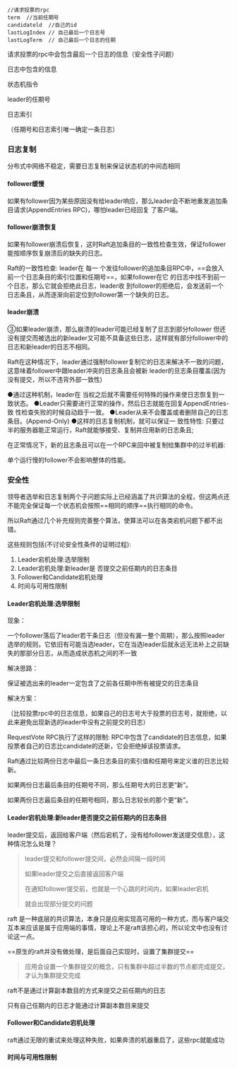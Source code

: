 ```
//请求投票的rpc
term  //当前任期号
candidateld  //自己的id
lastLogIndex // 自己最后一个日志号
lastLogTerm  // 自己最后一个日志的任期
```

请求投票的rpc中会包含最后一个日志的信息（安全性子问题）





日志中包含的信息

状态机指令

leader的任期号

日志索引

（任期号和日志索引唯一确定一条日志）





### 日志复制

分布式中网络不稳定，需要日志复制来保证状态机的中间态相同



#### follower缓慢

如果有follower因为某些原因没有给leader响应，那么leader会不断地重发追加条目请求(AppendEntries RPC)，哪怕leader已经回复 了客户端。

#### follower崩溃恢复

如果有follower崩溃后恢复，这时Raft追加条目的一致性检查生效，保证follower能按顺序恢复崩溃后的缺失的日志。

Raft的一致性检查: leader在 每一 个发往follower的追加条目RPC中，==会放入前一个日志条目的索引位置和任期号==，如果follower在它 的日志中找不到前一个日志，那么它就会拒绝此日志，leader收 到follower的拒绝后，会发送前一个日志条且，从而逐渐向前定位到follower第一个缺失的日志。



#### leader崩溃

③如果leader崩溃，那么崩溃的leader可能已经复制了旦志到部分follower 但还没有提交而被选出的新leader又可能不具备这些日志，这样就有部分follower中的日志和新leader的日志不相同。 

Raft在这种情况下，leader通过强制follower复制它的日志来解决不一致的问题，这意味着follower中跟leader冲突的日志条且会被新 leader的旦志条目覆盖(因为没有提交，所以不违背外部一致性)



●通过这种机制，leader在 当权之后就不需要任何特殊的操作来使日志恢复到一致状态。
●Leader只需要进行正常的操作，然后日志就能在回复AppendEntries-致 性检查失败的时候自动趋于一致。
●Leader从来不会覆盖或者删除自己的日志条目。(Append-Only)
●这样的日志复制机制，就可以保证一 致性特性:
只要过半的服务器能正常运行，Raft就能够接受、复制并应用新的日志条且;

在正常情况下，新的且志条且可以在一个RPC来回中被复制给集群中的过半机器:

单个运行慢的follower不会影响整体的性能。





### 安全性

领导者选举和日志复制两个子问题实际上已经涵盖了共识算法的全程，但这两点还不能完全保证每一个状态机会按照==相同的顺序==执行相同的命令。

所以Raft通过几个补充规则完善整个算法，使算法可以在各类宕机问题下都不出错。

这些规则包括(不讨论安全性条件的证明过程):

1. Leader宕机处理:选举限制
2. Leader宕机处理:新leader是 否提交之前任期内的日志条目
3. Follower和Candidate宕机处理
4. 时间与可用性限制



#### Leader宕机处理:选举限制

现象：

一个follower落后了leader若干条日志（但没有漏一整个周期），那么按照leader选举的规则，它依旧有可能当选leader，它在当选leader后就永远无法补上之前缺失的那部分日志，从而造成状态机之间的不一致

解决思路：

保证被选出来的leader一定包含了之前各任期中所有被提交的日志条目

解决方案：

（比较投票rpc中的日志信息，如果自己的日志号大于投票的日志号，就拒绝，以此来避免出现新选的leader中没有之前提交的日志）

RequestVote RPC执行了这样的限制: RPC中包含了candidate的日志信息，如果投票者自己的日志比candidate的还新，它会拒绝掉该投票请求。

Raft通过比较两份日志中最后一条日志条目的索引值和任期号来定义谁的日志比较新。

如果两份日志最后条目的任期号不同，那么任期号大的日志更“新”。

如果两份日志最后条目的任期号相同，那么日志较长的那个更“新”。

#### Leader宕机处理:新leader是否提交之前任期内的日志条目



leader提交后，返回给客户端（然后宕机了，没有给follower发送提交信息），这种情况怎么处理？

>leader提交和follower提交间，必然会间隔一段时间
>
>如果leader提交之后直接返回客户端
>
>在通知follower提交前，也就是一个心跳的时间内，如果leader宕机
>
>就会出现部分提交的问题

raft 是一种底层的共识算法，本身只是应用实现高可用的一种方式，而与客户端交互本来应该是属于应用端的事情，理论上不是raft该担心的，所以论文中也没有讨论这一点。

==原生的raft并没有做处理，是后面自己实现时，设置了集群提交==



> 应用会设置一个集群提交的概念，只有集群中超过半数的节点都完成提交，才认为集群提交完成



raft不是通过计算副本数目的方式来提交之前任期内的日志

只有自己任期内的日志才能通过计算副本数目来提交





#### Follower和Candidate宕机处理

raft通过无限的重试来处理这种失败，如果奔溃的机器重启了，这些rpc就能成功



#### 时间与可用性限制